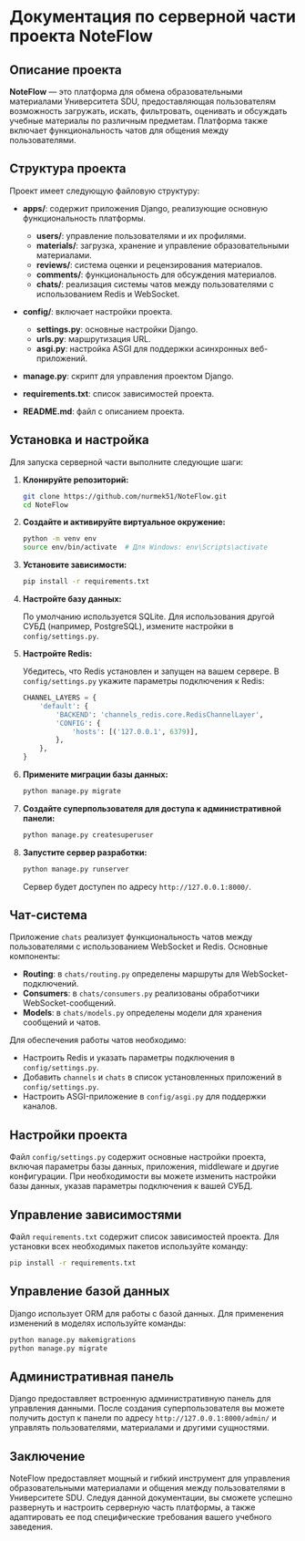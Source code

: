# Документация по серверной части проекта NoteFlow

## Описание проекта

**NoteFlow** — это платформа для обмена образовательными материалами Университета SDU, предоставляющая пользователям возможность загружать, искать, фильтровать, оценивать и обсуждать учебные материалы по различным предметам. Платформа также включает функциональность чатов для общения между пользователями.

## Структура проекта

Проект имеет следующую файловую структуру:

- **apps/**: содержит приложения Django, реализующие основную функциональность платформы.
  - **users/**: управление пользователями и их профилями.
  - **materials/**: загрузка, хранение и управление образовательными материалами.
  - **reviews/**: система оценки и рецензирования материалов.
  - **comments/**: функциональность для обсуждения материалов.
  - **chats/**: реализация системы чатов между пользователями с использованием Redis и WebSocket.

- **config/**: включает настройки проекта.
  - **settings.py**: основные настройки Django.
  - **urls.py**: маршрутизация URL.
  - **asgi.py**: настройка ASGI для поддержки асинхронных веб-приложений.

- **manage.py**: скрипт для управления проектом Django.
- **requirements.txt**: список зависимостей проекта.
- **README.md**: файл с описанием проекта.

## Установка и настройка

Для запуска серверной части выполните следующие шаги:

1. **Клонируйте репозиторий:**

   ```bash
   git clone https://github.com/nurmek51/NoteFlow.git
   cd NoteFlow
   ```

2. **Создайте и активируйте виртуальное окружение:**

   ```bash
   python -m venv env
   source env/bin/activate  # Для Windows: env\Scripts\activate
   ```

3. **Установите зависимости:**

   ```bash
   pip install -r requirements.txt
   ```

4. **Настройте базу данных:**

   По умолчанию используется SQLite. Для использования другой СУБД (например, PostgreSQL), измените настройки в `config/settings.py`.

5. **Настройте Redis:**

   Убедитесь, что Redis установлен и запущен на вашем сервере. В `config/settings.py` укажите параметры подключения к Redis:

   ```python
   CHANNEL_LAYERS = {
       'default': {
           'BACKEND': 'channels_redis.core.RedisChannelLayer',
           'CONFIG': {
               'hosts': [('127.0.0.1', 6379)],
           },
       },
   }
   ```

6. **Примените миграции базы данных:**

   ```bash
   python manage.py migrate
   ```

7. **Создайте суперпользователя для доступа к административной панели:**

   ```bash
   python manage.py createsuperuser
   ```

8. **Запустите сервер разработки:**

   ```bash
   python manage.py runserver
   ```

   Сервер будет доступен по адресу `http://127.0.0.1:8000/`.

## Чат-система

Приложение `chats` реализует функциональность чатов между пользователями с использованием WebSocket и Redis. Основные компоненты:

- **Routing**: в `chats/routing.py` определены маршруты для WebSocket-подключений.
- **Consumers**: в `chats/consumers.py` реализованы обработчики WebSocket-сообщений.
- **Models**: в `chats/models.py` определены модели для хранения сообщений и чатов.

Для обеспечения работы чатов необходимо:

- Настроить Redis и указать параметры подключения в `config/settings.py`.
- Добавить `channels` и `chats` в список установленных приложений в `config/settings.py`.
- Настроить ASGI-приложение в `config/asgi.py` для поддержки каналов.

## Настройки проекта

Файл `config/settings.py` содержит основные настройки проекта, включая параметры базы данных, приложения, middleware и другие конфигурации. При необходимости вы можете изменить настройки базы данных, указав параметры подключения к вашей СУБД.

## Управление зависимостями

Файл `requirements.txt` содержит список зависимостей проекта. Для установки всех необходимых пакетов используйте команду:

```bash
pip install -r requirements.txt
```

## Управление базой данных

Django использует ORM для работы с базой данных. Для применения изменений в моделях используйте команды:

```bash
python manage.py makemigrations
python manage.py migrate
```

## Административная панель

Django предоставляет встроенную административную панель для управления данными. После создания суперпользователя вы можете получить доступ к панели по адресу `http://127.0.0.1:8000/admin/` и управлять пользователями, материалами и другими сущностями.


## Заключение

NoteFlow предоставляет мощный и гибкий инструмент для управления образовательными материалами и общения между пользователями в Университете SDU. Следуя данной документации, вы сможете успешно развернуть и настроить серверную часть платформы, а также адаптировать ее под специфические требования вашего учебного заведения. 
